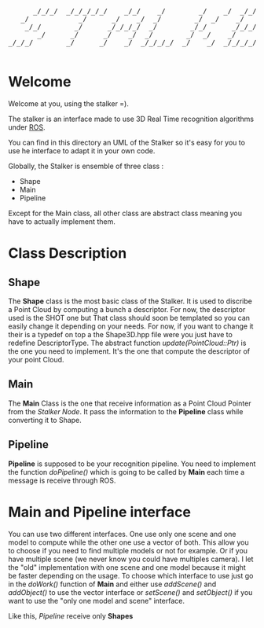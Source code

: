 <pre>      _/_/_/  _/_/_/_/_/    _/_/    _/        _/    _/  _/_/_/_/  _/_/_/    
   _/            _/      _/    _/  _/        _/  _/    _/        _/    _/   
    _/_/        _/      _/_/_/_/  _/        _/_/      _/_/_/    _/_/_/      
       _/      _/      _/    _/  _/        _/  _/    _/        _/    _/     
_/_/_/        _/      _/    _/  _/_/_/_/  _/    _/  _/_/_/_/  _/    _/      
     
</pre>                                                                      
Welcome
=======

                                                                             
Welcome at you, using the stalker =).

The stalker is an interface made to use 3D Real Time recognition algorithms under [ROS](http://www.ros.org/).

You can find in this directory an UML of the Stalker so it's easy for you to use he interface to adapt it in your own code.

Globally, the Stalker is ensemble of three class : 

* Shape
* Main
* Pipeline

Except for the Main class, all other class are abstract class meaning you have to actually implement them.

Class Description
==================

Shape
-----

The __Shape__ class is the most basic class of the Stalker. It is used to discribe a Point Cloud by computing a bunch a descriptor. For now, the descriptor used is the SHOT one but That class should soon be templated so you can easily change it depending on your needs. For now, if you want to change it their is a typedef on top a the Shape3D.hpp file were you just have to redefine DescriptorType.
The abstract function _update(PointCloud::Ptr)_ is the one you need to implement. It's the one that compute the descriptor of your point Cloud.


Main
----


The __Main__ Class is the one that receive information as a Point Cloud Pointer from the _Stalker Node_. It pass the information to the __Pipeline__ class while converting it to Shape.

Pipeline
---------

__Pipeline__ is supposed to be your recognition pipeline.
You need to implement the function _doPipeline()_ which is going to be called by __Main__ each time a message is receive through ROS.

Main and Pipeline interface
============================

You can use two different interfaces. One use only one scene and one model to compute while the other one use a vector of both.
This allow you to choose if you need to find multiple models or not for example. Or if you have multiple scene (we never know you could have multiples camera). I let the "old" implementation with one scene and one model because it might be faster depending on the usage. To choose which interface to use just go in the _doWork()_ function of __Main__ and either use _addScene()_ and _addObject()_ to use the vector interface or _setScene()_ and _setObject()_ if you want to use the "only one model and scene" interface.

Like this, _Pipeline_ receive only __Shapes__
